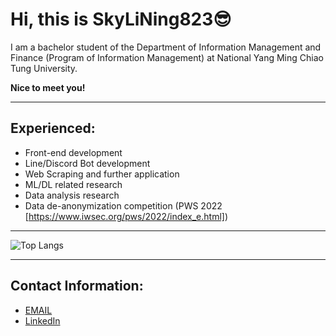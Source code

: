 # Hi, this is SkyLiNing823😎
I am a bachelor student of the Department of Information Management and Finance (Program of Information Management) at National Yang Ming Chiao Tung University.

**Nice to meet you!**

---
## Experienced:
* Front-end development  
* Line/Discord Bot development   
* Web Scraping and further application 
* ML/DL related research 
* Data analysis research
* Data de-anonymization competition (PWS 2022 [https://www.iwsec.org/pws/2022/index_e.html])

---

![Top Langs](https://github-readme-stats.vercel.app/api/top-langs/?username=SkyLiNing823&layout=compact)

---
## Contact Information:
* [EMAIL](mailto:flamesky823@gmail.com)
* [LinkedIn](https://www.linkedin.com/in/tien-ning-lee-96a04b252/)
  
<!--
**SkyLiNing823/SkyLiNing823** is a ✨ _special_ ✨ repository because its `README.md` (this file) appears on your GitHub profile.

Here are some ideas to get you started:

- 🔭 I’m currently working on ...
- 🌱 I’m currently learning ...
- 👯 I’m looking to collaborate on ...
- 🤔 I’m looking for help with ...
- 💬 Ask me about ...
- 📫 How to reach me: ...
- 😄 Pronouns: ...
- ⚡ Fun fact: ...
-->
